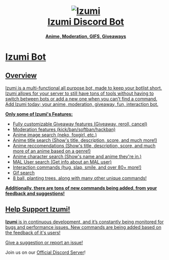<h1 align="center">
  <br>
  <a href="https://izumi-bot.webflow.io/"><img src="https://i.imgur.com/HrfmEI8.png" alt="Izumi"</a>
  <br>
  Izumi Discord Bot
  <br>
</h1>

<h4 align="center">Anime, Moderation, GIFS, Giveaways</h4>

# Izumi Bot

## Overview

Izumi is a multi-functional all purpose bot, made to keep your botlist short. Izumi allows for your server to still have tons of tools without having to switch between bots or add a new one when you can't find a command. Add Izumi today; your anime, moderation, giveaway, fun, interaction bot.


**Only some of Izumi's Features:**

- Fully customizable Giveaway features (Giveaway, reroll, cancel)
- Moderation features (kick/ban/softban/hackban)
- Anime image search (neko, foxgirl, etc.)
- Anime title search (Show's title, description, score, and much more!)
- Anime reccomendations (Show's title, description, score, and much more of an anime based on a genre!)
- Anime character search (Show's name and anime they're in.)
- MAL User search (Get info about an MAL user)
- Interaction commands (hug, slap, smile, and over 80+ more!)
- Gif search
- 8 ball, planting trees, along with many other unique commands!

**Additionally, there are tons of new commands being added, from your feedback and suggestions!**


## Help Support Izumi!

**Izumi** is in continuous development, and it’s constantly being monitored for bugs and performance issues. New commands are being added based on the feedback of it's users!

[Give a suggestion or report an issue!](http://tiny.cc/IzumiFeedback) 


Join us on our [Official Discord Server](http://tiny.cc/PowizDiscord)!
